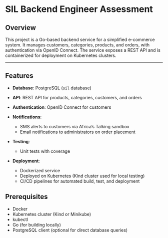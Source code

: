 # SIL Backend Engineer Assessment

## Overview

This project is a Go-based backend service for a simplified e-commerce system. It manages customers, categories, products, and orders, with authentication via OpenID Connect. The service exposes a REST API and is containerized for deployment on Kubernetes clusters.

---

## Features

- **Database**: PostgreSQL (`sil` database)
- **API**: REST API for products, categories, customers, and orders
- **Authentication**: OpenID Connect for customers
- **Notifications**:
  - SMS alerts to customers via Africa’s Talking sandbox
  - Email notifications to administrators on order placement
- **Testing**:
  - Unit tests with coverage

- **Deployment**:
  - Dockerized service
  - Deployed on Kubernetes (Kind cluster used for local testing)
  - CI/CD pipelines for automated build, test, and deployment



## Prerequisites

- Docker
- Kubernetes cluster (Kind or Minikube)
- kubectl
- Go (for building locally)
- PostgreSQL client (optional for direct database queries)




